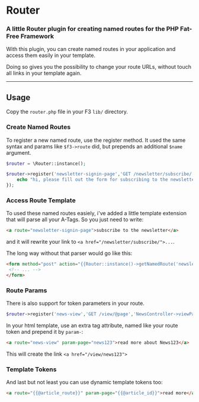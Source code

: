 # Router
### A little Router plugin for creating named routes for the PHP Fat-Free Framework

With this plugin, you can create named routes in your application and access them easily in your template.

Doing so gives you the possibility to change your route URLs, without touch all links in your template again.

***
## Usage

Copy the `router.php` file in your F3 `lib/` directory.

### Create Named Routes

To register a new named route, use the register method. It used the same syntax and params like `$f3->route` did, but prepends an additional `$name` argument.

``` php
$router = \Router::instance();

$router->register('newsletter-signin-page','GET /newsletter/subscribe/',function() {
    echo "hi, please fill out the form for subscribing to the newsletter";
});
```

### Access Route Template

To used these named routes easiely, i've added a little template extension that will parse all your A-Tags. So you just need to write:

``` html
<a route="newsletter-signin-page">subscribe to the newsletter</a>
```
and it will rewrite your link to `<a href="/newsletter/subscribe/">...`.

The long way without that parser would go like this:

``` html
<form method="post" action="{{Router::instance()->getNamedRoute('newsletter-submit')}}">
 <!-- ... -->
</form>
```

### Route Params

There is also support for token parameters in your route.

``` php
$router->register('news-view','GET /view/@page','NewsController->viewPage');
```

In your html template, use an extra tag attribute, named like your route token and prepend it by `param-`:

``` html
<a route="news-view" param-page="news123">read more about News123</a>
```
This will create the link `<a href="/view/news123">`


### Template Tokens

And last but not least you can use dynamic template tokens too:

``` html
<a route="{{@article_route}}" param-page="{{@article_id}}">read more</a>
```